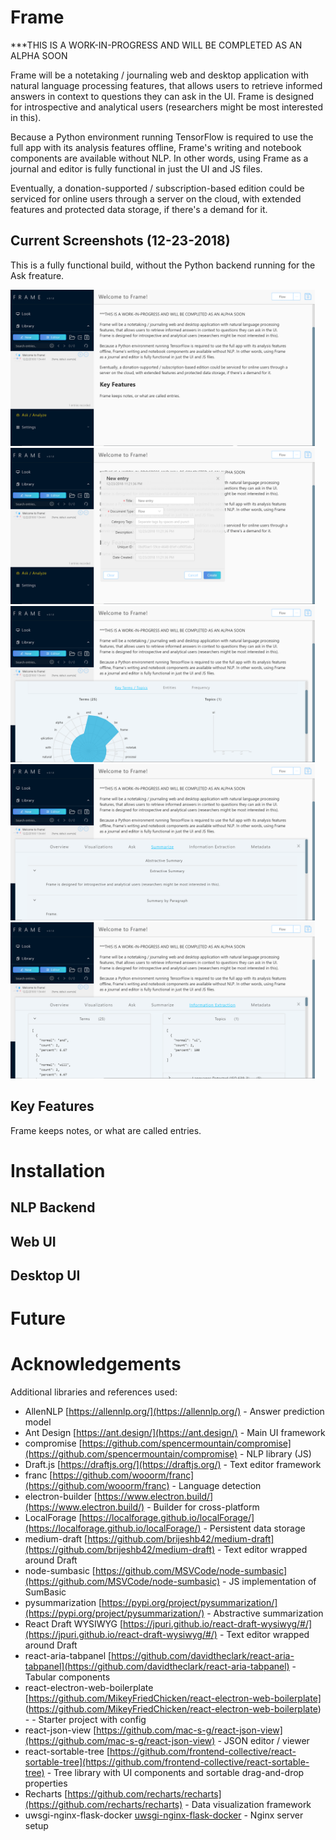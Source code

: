 # Frame

***THIS IS A WORK-IN-PROGRESS AND WILL BE COMPLETED AS AN ALPHA SOON

Frame will be a notetaking / journaling web and desktop application with natural language processing features, that allows users to retrieve informed answers in context to questions they can ask in the UI. Frame is designed for introspective and analytical users (researchers might be most interested in this).

Because a Python environment running TensorFlow is required to use the full app with its analysis features offline, Frame's writing and notebook components are available without NLP. In other words, using Frame as a journal and editor is fully functional in just the UI and JS files.

 Eventually, a donation-supported / subscription-based edition could be serviced for online users through a server on the cloud, with extended features and protected data storage, if there's a demand for it.

## Current Screenshots (12-23-2018)

This is a fully functional build, without the Python backend running for the Ask freature.

<img src="screenshots/frame-screenshot-12-23-2018-1.png" height="250" alt="Frame - Screenshot 1"/>

<img src="screenshots/frame-screenshot-12-23-2018-2.png" height="250" alt="Frame - Screenshot 3"/>

<img src="screenshots/frame-screenshot-12-23-2018-4.png" height="250" alt="Frame - Screenshot 4"/>

<img src="screenshots/frame-screenshot-12-23-2018-5.png" height="250" alt="Frame - Screenshot 5"/>

<img src="screenshots/frame-screenshot-12-23-2018-6.png" height="250" alt="Frame - Screenshot 6"/>

## Key Features

Frame keeps notes, or what are called entries.

# Installation

## NLP Backend

## Web UI

## Desktop UI

# Future

# Acknowledgements

Additional libraries and references used:

- AllenNLP [https://allennlp.org/](https://allennlp.org/) - Answer prediction model
- Ant Design [https://ant.design/](https://ant.design/) - Main UI framework
- compromise [https://github.com/spencermountain/compromise](https://github.com/spencermountain/compromise) - NLP library (JS)
- Draft.js [https://draftjs.org/](https://draftjs.org/) - Text editor framework
- franc [https://github.com/wooorm/franc](https://github.com/wooorm/franc) - Language detection
- electron-builder [https://www.electron.build/](https://www.electron.build/) - Builder for cross-platform
- LocalForage [https://localforage.github.io/localForage/](https://localforage.github.io/localForage/) - Persistent data storage
- medium-draft [https://github.com/brijeshb42/medium-draft](https://github.com/brijeshb42/medium-draft) - Text editor wrapped around Draft
- node-sumbasic [https://github.com/MSVCode/node-sumbasic](https://github.com/MSVCode/node-sumbasic) - JS implementation of SumBasic
- pysummarization [https://pypi.org/project/pysummarization/](https://pypi.org/project/pysummarization/) - Abstractive summarization
- React Draft WYSIWYG [https://jpuri.github.io/react-draft-wysiwyg/#/](https://jpuri.github.io/react-draft-wysiwyg/#/) - Text editor wrapped around Draft
- react-aria-tabpanel [https://github.com/davidtheclark/react-aria-tabpanel](https://github.com/davidtheclark/react-aria-tabpanel) - Tabular components
- react-electron-web-boilerplate [https://github.com/MikeyFriedChicken/react-electron-web-boilerplate] (https://github.com/MikeyFriedChicken/react-electron-web-boilerplate) - - Starter project with config  
- react-json-view [https://github.com/mac-s-g/react-json-view](https://github.com/mac-s-g/react-json-view) - JSON editor / viewer
- react-sortable-tree [https://github.com/frontend-collective/react-sortable-tree](https://github.com/frontend-collective/react-sortable-tree) - Tree library with UI components and sortable drag-and-drop properties
- Recharts [https://github.com/recharts/recharts](https://github.com/recharts/recharts) - Data visualization framework 
- uwsgi-nginx-flask-docker [uwsgi-nginx-flask-docker](uwsgi-nginx-flask-docker) - Nginx server setup 